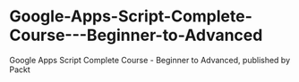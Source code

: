 # Google-Apps-Script-Complete-Course---Beginner-to-Advanced
Google Apps Script Complete Course - Beginner to Advanced, published by Packt
